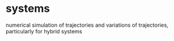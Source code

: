 # systems
numerical simulation of trajectories and variations of trajectories, particularly for hybrid systems
